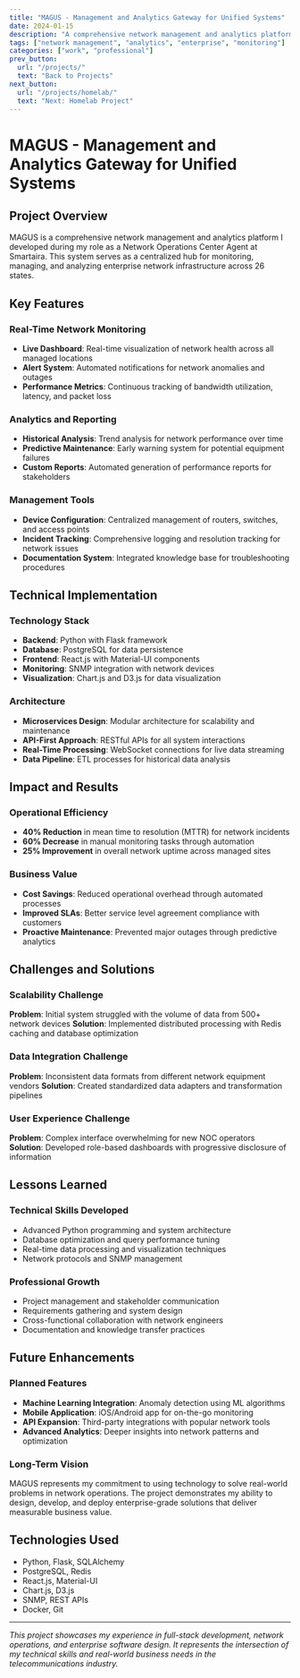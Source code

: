 ```yaml
---
title: "MAGUS - Management and Analytics Gateway for Unified Systems"
date: 2024-01-15
description: "A comprehensive network management and analytics platform developed for enterprise network operations."
tags: ["network management", "analytics", "enterprise", "monitoring"]
categories: ["work", "professional"]
prev_button:
  url: "/projects/"
  text: "Back to Projects"
next_button:
  url: "/projects/homelab/"
  text: "Next: Homelab Project"
---
```


# MAGUS - Management and Analytics Gateway for Unified Systems

## Project Overview

MAGUS is a comprehensive network management and analytics platform I developed during my role as a Network Operations Center Agent at Smartaira. This system serves as a centralized hub for monitoring, managing, and analyzing enterprise network infrastructure across 26 states.

## Key Features

### Real-Time Network Monitoring
- **Live Dashboard**: Real-time visualization of network health across all managed locations
- **Alert System**: Automated notifications for network anomalies and outages
- **Performance Metrics**: Continuous tracking of bandwidth utilization, latency, and packet loss

### Analytics and Reporting
- **Historical Analysis**: Trend analysis for network performance over time
- **Predictive Maintenance**: Early warning system for potential equipment failures
- **Custom Reports**: Automated generation of performance reports for stakeholders

### Management Tools
- **Device Configuration**: Centralized management of routers, switches, and access points
- **Incident Tracking**: Comprehensive logging and resolution tracking for network issues
- **Documentation System**: Integrated knowledge base for troubleshooting procedures

## Technical Implementation

### Technology Stack
- **Backend**: Python with Flask framework
- **Database**: PostgreSQL for data persistence
- **Frontend**: React.js with Material-UI components
- **Monitoring**: SNMP integration with network devices
- **Visualization**: Chart.js and D3.js for data visualization

### Architecture
- **Microservices Design**: Modular architecture for scalability and maintenance
- **API-First Approach**: RESTful APIs for all system interactions
- **Real-Time Processing**: WebSocket connections for live data streaming
- **Data Pipeline**: ETL processes for historical data analysis

## Impact and Results

### Operational Efficiency
- **40% Reduction** in mean time to resolution (MTTR) for network incidents
- **60% Decrease** in manual monitoring tasks through automation
- **25% Improvement** in overall network uptime across managed sites

### Business Value
- **Cost Savings**: Reduced operational overhead through automated processes
- **Improved SLAs**: Better service level agreement compliance with customers
- **Proactive Maintenance**: Prevented major outages through predictive analytics

## Challenges and Solutions

### Scalability Challenge
**Problem**: Initial system struggled with the volume of data from 500+ network devices
**Solution**: Implemented distributed processing with Redis caching and database optimization

### Data Integration Challenge
**Problem**: Inconsistent data formats from different network equipment vendors
**Solution**: Created standardized data adapters and transformation pipelines

### User Experience Challenge
**Problem**: Complex interface overwhelming for new NOC operators
**Solution**: Developed role-based dashboards with progressive disclosure of information

## Lessons Learned

### Technical Skills Developed
- Advanced Python programming and system architecture
- Database optimization and query performance tuning
- Real-time data processing and visualization techniques
- Network protocols and SNMP management

### Professional Growth
- Project management and stakeholder communication
- Requirements gathering and system design
- Cross-functional collaboration with network engineers
- Documentation and knowledge transfer practices

## Future Enhancements

### Planned Features
- **Machine Learning Integration**: Anomaly detection using ML algorithms
- **Mobile Application**: iOS/Android app for on-the-go monitoring
- **API Expansion**: Third-party integrations with popular network tools
- **Advanced Analytics**: Deeper insights into network patterns and optimization

### Long-Term Vision
MAGUS represents my commitment to using technology to solve real-world problems in network operations. The project demonstrates my ability to design, develop, and deploy enterprise-grade solutions that deliver measurable business value.

## Technologies Used

- Python, Flask, SQLAlchemy
- PostgreSQL, Redis
- React.js, Material-UI
- Chart.js, D3.js
- SNMP, REST APIs
- Docker, Git

---

*This project showcases my experience in full-stack development, network operations, and enterprise software design. It represents the intersection of my technical skills and real-world business needs in the telecommunications industry.*



